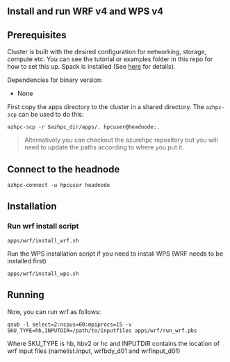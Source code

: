 ## Install and run WRF v4 and WPS v4

## Prerequisites

Cluster is built with the desired configuration for networking, storage, compute etc. You can see the tutorial or examples folder in this repo for how to set this up. Spack is installed (See [here](../spack/readme.md) for details).

Dependencies for binary version:

* None


First copy the apps directory to the cluster in a shared directory.  The `azhpc-scp` can be used to do this:

```
azhpc-scp -r $azhpc_dir/apps/. hpcuser@headnode:.
```

> Alternatively you can checkout the azurehpc repository but you will need to update the paths according to where you put it.


## Connect to the headnode

```
azhpc-connect -u hpcuser headnode
```

## Installation

### Run wrf install script
```
apps/wrf/install_wrf.sh 
```

Run the WPS installation script if you need to install WPS (WRF needs to be installed first)
```
apps/wrf/install_wps.sh 
```

## Running


Now, you can run wrf as follows:

```
qsub -l select=2:ncpus=60:mpiprocs=15 -v SKU_TYPE=hb,INPUTDIR=/path/to/inputfiles apps/wrf/run_wrf.pbs

```
Where SKU_TYPE is hb, hbv2 or hc and INPUTDIR contains the location of wrf input files (namelist.input, wrfbdy_d01 and wrfinput_d01)
